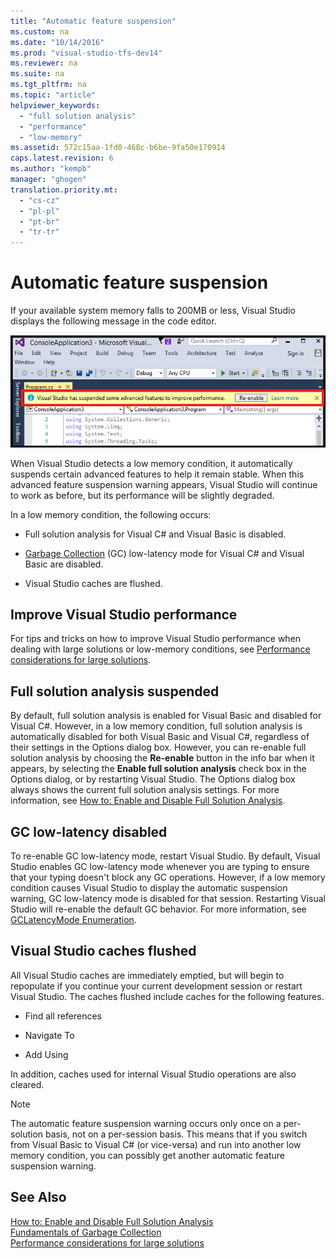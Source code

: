 ```yaml
---
title: "Automatic feature suspension"
ms.custom: na
ms.date: "10/14/2016"
ms.prod: "visual-studio-tfs-dev14"
ms.reviewer: na
ms.suite: na
ms.tgt_pltfrm: na
ms.topic: "article"
helpviewer_keywords: 
  - "full solution analysis"
  - "performance"
  - "low-memory"
ms.assetid: 572c15aa-1fd0-468c-b6be-9fa50e170914
caps.latest.revision: 6
ms.author: "kempb"
manager: "ghogen"
translation.priority.mt: 
  - "cs-cz"
  - "pl-pl"
  - "pt-br"
  - "tr-tr"
---
```

# Automatic feature suspension
If your available system memory falls to 200MB or less, Visual Studio displays the following message in the code editor.  
  
 ![Alert text suspending full solution analysis](../codequality/media/fsa_alert.png "FSA_Alert")  
  
 When Visual Studio detects a low memory condition, it automatically suspends certain advanced features to help it remain stable. When this advanced feature suspension warning appears, Visual Studio will continue to work as before, but its performance will be slightly degraded.  
  
 In a low memory condition, the following occurs:  
  
-   Full solution analysis for Visual C# and Visual Basic is disabled.  
  
-   [Garbage Collection](../Topic/Garbage%20Collection.md) (GC) low-latency mode for Visual C# and Visual Basic are disabled.  
  
-   Visual Studio caches are flushed.  
  
## Improve Visual Studio performance  
 For tips and tricks on how to improve Visual Studio performance when dealing with large solutions or low-memory conditions, see [Performance considerations for large solutions](https://github.com/dotnet/roslyn/wiki/Performance-considerations-for-large-solutions).  
  
## Full solution analysis suspended  
 By default, full solution analysis is enabled for Visual Basic and disabled for Visual C#. However, in a low memory condition, full solution analysis is automatically disabled for both Visual Basic and Visual C#, regardless of their settings in the Options dialog box. However, you can re-enable full solution analysis by choosing the **Re-enable** button in the info bar when it appears, by selecting the **Enable full solution analysis** check box in the Options dialog, or by restarting Visual Studio. The Options dialog box always shows the current full solution analysis settings. For more information, see [How to: Enable and Disable Full Solution Analysis](../codequality/how-to--enable-and-disable-full-solution-analysis-for-managed-code.md).  
  
## GC low-latency disabled  
 To re-enable GC low-latency mode, restart Visual Studio.  By default, Visual Studio enables GC  low-latency mode whenever you are typing to ensure that your typing doesn't block any GC operations. However, if a low memory condition causes Visual Studio to display the automatic suspension warning, GC low-latency mode is disabled for that session. Restarting Visual Studio will re-enable the default GC behavior. For more information, see [GCLatencyMode Enumeration](../Topic/GCLatencyMode%20Enumeration.md).  
  
## Visual Studio caches flushed  
 All Visual Studio caches are immediately emptied, but will begin to repopulate if you continue your current development session or restart Visual Studio. The caches flushed include caches for the following features.  
  
-   Find all references  
  
-   Navigate To  
  
-   Add Using  
  
 In addition, caches used for internal Visual Studio operations are also cleared.  
  
> [!NOTE]
>  The automatic feature suspension warning occurs only once on a per-solution basis, not on a per-session basis. This means that if you switch from Visual Basic to Visual C# (or vice-versa) and run into another low memory condition, you can possibly get another automatic feature suspension warning.  
  
## See Also  
 [How to: Enable and Disable Full Solution Analysis](../codequality/how-to--enable-and-disable-full-solution-analysis-for-managed-code.md)   
 [Fundamentals of Garbage Collection](../Topic/Fundamentals%20of%20Garbage%20Collection.md)   
 [Performance considerations for large solutions](https://github.com/dotnet/roslyn/wiki/Performance-considerations-for-large-solutions)